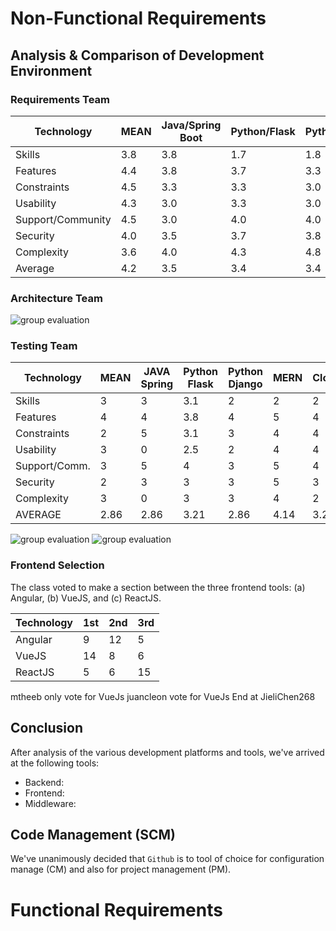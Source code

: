 
# Non-Functional Requirements

## Analysis & Comparison of Development Environment

### Requirements Team

Technology | MEAN |	Java/Spring Boot | Python/Flask |	Python/Django |	MERN | Clojure
--- | --- | --- | --- | --- | --- | ---|
Skills | 3.8 | 3.8 | 1.7 | 1.8 | 3.8 | 1.5
Features | 4.4 | 3.8 | 3.7 | 3.3 | 4.8 | 3.0
Constraints | 4.5 | 3.3 | 3.3 | 3.0 | 4.5 | 2.5
Usability | 4.3 | 3.0 | 3.3 | 3.0 | 4.0 | 1.3
Support/Community | 4.5 | 3.0 | 4.0 | 4.0 | 3.3 | 2.5
Security | 4.0 | 3.5 | 3.7 | 3.8 | 4.0 | 2.8
Complexity | 3.6 | 4.0 | 4.3 | 4.8 | 3.4 | 4.0
Average | 4.2 | 3.5 | 3.4 | 3.4 | 4.0 | 2.5

### Architecture Team

![group evaluation](https://user-images.githubusercontent.com/4582375/30355067-b72ffe36-97e5-11e7-9786-5ada6d989cf6.png)

### Testing Team

Technology	|	MEAN	|	JAVA Spring	|	Python Flask	|	Python Django	|	MERN	|	Clojure
--- | --- | --- | --- | --- | --- | ---| 
Skills	        |	3	|	3	|	3.1	|	2	|	2	|	2
Features   	|	4	|	4	|	3.8	|	4	|	5	|	4
Constraints	|	2	|	5	|	3.1	|	3	|	4	|	4
Usability   	|	3	|	0	|	2.5	|	2	|	4	|	4
Support/Comm. | 3	|	5	|	4	|	3	|	5	|	4
Security    	|	2	|	3	|	3	|	3	|	5	|	3
Complexity	|	3	|	0	|	3	|	3	|	4	|	2
AVERAGE	        |    2.86	|	2.86	|	3.21	|	2.86	|	4.14	|	3.29

![group evaluation](https://user-images.githubusercontent.com/25971844/30355398-0b12fa38-97e8-11e7-9a0d-1f4fa662f831.png)
![group evaluation](https://user-images.githubusercontent.com/25727577/30450761-c4cd82ea-9946-11e7-81a3-ce73dc19575a.png)


### Frontend Selection

The class voted to make a section between the three frontend tools: (a) Angular, (b) VueJS, and (c) ReactJS.  

Technology | 1st | 2nd | 3rd
--- | --- | --- | --- |
Angular | 9 | 12 | 5 | 
VueJS   | 14 | 8 | 6 |
ReactJS | 5 | 6 | 15 |
mtheeb only vote for VueJs
juancleon vote for VueJs
End at JieliChen268

## Conclusion

After analysis of the various development platforms and tools, we've arrived at the following tools:

- Backend:
- Frontend: 
- Middleware:

## Code Management (SCM)

We've unanimously decided that `Github` is to tool of choice for configuration manage (CM) and also for project management (PM). 


# Functional Requirements
